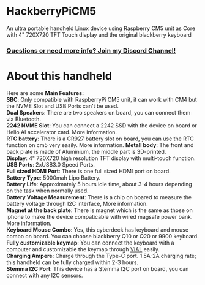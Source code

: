 # HackberryPiCM5
An ultra portable handheld Linux device using Raspberry CM5 unit as Core with 4" 720X720 TFT Touch display and the original blackberry keyboard

### [Questions or need more info? Join my Discord Channel!](https://discord.gg/WzPthAmMbP)  
# <a name='About this handheld  '>About this handheld</a>

Here are some **Main Features:**  
**SBC**: Only compatible with RaspberryPi CM5 unit, it can work with CM4 but the NVME Slot and USB Ports can't be used.  
**Dual Speakers**: There are two speakers on board, you can connect them via Bluetooth.  
**2242 NVME Slot**: You can connect a 2242 SSD with the device on board or Helio AI accelerator card. More information.  
**RTC battery**: There is a CR927 battery slot on board, you can use the RTC function on cm5 very easily. More information.
**Metall body**: The front and back plate is made of Aluminium, the middle part is 3D-printed.  
**Display**: 4" 720X720 high resolution TFT display with multi-touch function.  
**USB Ports**: 2xUSB3.0 Speed Ports.  
**Full sized HDMI Port**: There is one full sized HDMI port on board.  
**Battery Type**: 5000mah Lipo Battery.  
**Battery Life**: Approximately 5 hours idle time, about 3-4 hours depending on the task when normally used.  
**Battery Voltage Measurement**: There is a chip on boared to measure the battery voltage through I2C interface, More information.   
**Magnet at the back plate**: There is magnet which is the same as those on iphone to make the device compaticable with wired magsafe power bank. More information.   
**Keyboard Mouse Combo**: Yes, this cyberdeck has keyboard and mouse combo on board. You can choose blackberry Q10 or Q20 or 9900 keyboard.  
**Fully customizable keymap**: You can connect the keyboard with a computer and customizable the keymap through [VIAL](https://get.vial.today/) easily.  
**Charging Ampere**: Charge through the Type-C port. 1.5A-2A charging rate; this handheld can be fully charged within 2-3 hours.  
**Stemma I2C Port**: This device has a Stemma I2C port on board, you can connect with any I2C sensors.  

